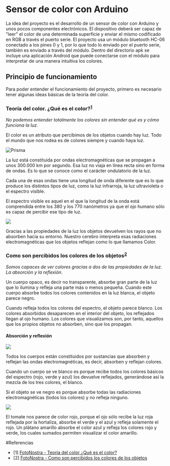 # Sensor de color con Arduino
La idea del proyecto es el desarrollo de un sensor de color con Arduino y unos pocos componentes electrónicos. El dispositivo deberá ser capaz de "leer" el color de una determinada superficie y enviar el mismo codificado en RGB a través el puerto serie. El proyecto usa un módulo bluetooth HC-06 conectado a los pines 0 y 1, por lo que todo lo enviado por el puerto serie, también es enviado a través del módulo. Dentro del directorio apk se incluye una aplicación Android que puede conectarse con el módulo para interpretar de una manera intuitiva los colores.
## Principio de funcionamiento
Para poder entender el funcionamiento del proyecto, primero es necesario tener algunas ideas básicas de la teoría del color.
### Teoría del color. ¿Qué es el color?<sup>[1](#referencias)</sup>
*No podemos entender totalmente los colores sin entender qué es y cómo funciona la luz.*

El color es un atributo que percibimos de los objetos cuando hay luz. Todo el mundo que nos rodea es de colores siempre y cuando haya luz.

![Prisma](https://www.fotonostra.com/grafico/fotos/teoriacolor.jpg)

La luz está constituida por ondas electromagnéticas que se propagan a unos 300.000 km por segundo. Esa luz no viaja en línea recta sino en forma de ondas. Es lo que se conoce como el carácter ondulatorio de la luz.

Cada una de esas ondas tiene una longitud de onda diferente que es lo que produce los distintos tipos de luz, como la luz infrarroja, la luz ultravioleta o el espectro visible.

El espectro visible es aquel en el que la longitud de la onda está comprendida entre los 380 y los 770 nanómetros ya que el ojo humano sólo es capaz de percibir ese tipo de luz.

![](https://www.fotonostra.com/grafico/fotos/teoriacolor1.jpg)

Gracias a las propiedades de la luz los objetos devuelven los rayos que no absorben hacia su entorno. Nuestro cerebro interpreta esas radiaciones electromagnéticas que los objetos reflejan como lo que llamamos Color.

### Como son percibidos los colores de los objetos<sup>[2](#referencias)<sup>
*Somos capaces de ver colores gracias a dos de las propiedades de la luz. La absorción y la reflexión.*

Un cuerpo opaco, es decir no transparente, absorbe gran parte de la luz que lo ilumina y refleja una parte más o menos pequeña. Cuando este cuerpo absorbe todos los colores contenidos en la luz blanca, el objeto parece negro.

Cuando refleja todos los colores del espectro, el objeto parece blanco. Los colores absorbidos desaparecen en el interior del objeto, los reflejados llegan al ojo humano. Los colores que visualizamos son, por tanto, aquellos que los propios objetos no absorben, sino que los propagan.

#### Absorción y reflexión

![](https://www.fotonostra.com/grafico/fotos/reflexion.jpg)

Todos los cuerpos están constituidos por sustancias que absorben y reflejan las ondas electromagnéticas, es decir, absorben y reflejan colores.

Cuando un cuerpo se ve blanco es porque recibe todos los colores básicos del espectro (rojo, verde y azul) los devuelve reflejados, generándose así la mezcla de los tres colores, el blanco.

Si el objeto se ve negro es porque absorbe todas las radiaciones electromagnéticas (todos los colores) y no refleja ninguno.

![](https://www.fotonostra.com/grafico/fotos/absorcionrojo.jpg)

El tomate nos parece de color rojo, porque el ojo sólo recibe la luz roja reflejada por la hortaliza, absorbe el verde y el azul y refleja solamente el rojo. Un plátano amarillo absorbe el color azul y refleja los colores rojo y verde, los cuales sumados permiten visualizar el color amarillo.

#Referencias

* [1] [FotoNostra - Teoría del color ¿Qué es el color?](https://www.fotonostra.com/grafico/coloresobjetos.htm)
* [2] [FotoNostra - Como son percibidos los colores de los objetos](https://www.fotonostra.com/grafico/coloresobjetos.htm)